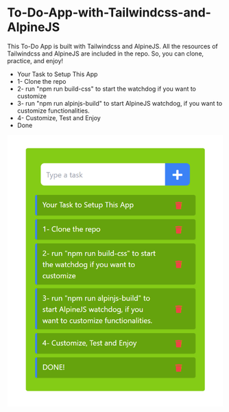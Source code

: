 # To-Do-App-with-Tailwindcss-and-AlpineJS


This To-Do App is built with Tailwindcss and AlpineJS. All the resources of Tailwindcss and AlpineJS are included in the repo. So, you can clone, practice, and enjoy!


- Your Task to Setup This App
- 1- Clone the repo
- 2- run "npm run build-css" to start the watchdog if you want to customize
- 3- run "npm run alpinjs-build" to start AlpineJS watchdog, if you want to customize functionalities.
- 4- Customize, Test and Enjoy
- Done


![title](shots/Todoshot.png)

